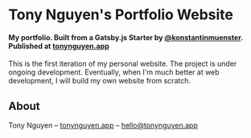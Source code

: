 # Tony Nguyen's Portfolio Website
#### My portfolio. Built from a Gatsby.js Starter by [@konstantinmuenster](https://github.com/konstantinmuenster/gatsby-portfolio). Published at [tonynguyen.app](https://tonynguyen.app)

This is the first iteration of my personal website. The project is under ongoing development. Eventually, when I'm much better at web development, I will build my own website from scratch.

## About

Tony Nguyen – [tonynguyen.app](https://tonynguyen.app) – [hello@tonynguyen.app](mailto:hello@tonynguyen.app)
